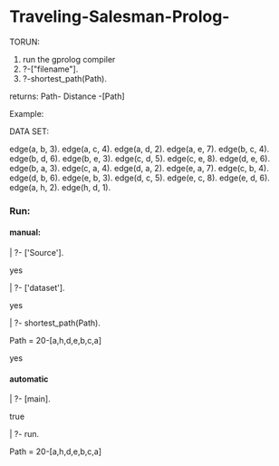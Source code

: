 # Traveling-Salesman-Prolog-

TORUN:
1.  run the gprolog compiler
2.  ?-["filename"].
3.  ?-shortest_path(Path).

returns: Path- Distance -[Path]

Example:

DATA SET:

edge(a, b, 3).
edge(a, c, 4).
edge(a, d, 2).
edge(a, e, 7).
edge(b, c, 4).
edge(b, d, 6).
edge(b, e, 3).
edge(c, d, 5).
edge(c, e, 8).
edge(d, e, 6).
edge(b, a, 3).
edge(c, a, 4).
edge(d, a, 2).
edge(e, a, 7).
edge(c, b, 4).
edge(d, b, 6).
edge(e, b, 3).
edge(d, c, 5).
edge(e, c, 8).
edge(e, d, 6).
edge(a, h, 2).
edge(h, d, 1).

### Run:

#### manual: 

| ?- ['Source'].

yes

| ?- ['dataset'].

yes


| ?- shortest_path(Path).

Path = 20-[a,h,d,e,b,c,a]

yes

#### automatic

| ?- [main].

true

| ?- run.

 Path = 20-[a,h,d,e,b,c,a] 


